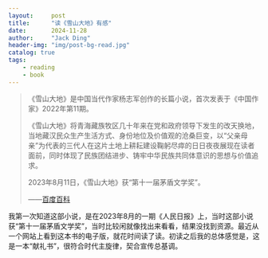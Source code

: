 ```yaml
---
layout:     post
title:      "读《雪山大地》有感"
date:       2024-11-28
author:     "Jack Ding"
header-img:	"img/post-bg-read.jpg"
catalog: true
tags:
    - reading
	- book
---
```


> 《雪山大地》是中国当代作家杨志军创作的长篇小说，首次发表于《中国作家》2022年第11期。
>
> 《雪山大地》将青海藏族牧区几十年来在党和政府领导下发生的改天换地，当地藏汉民众生产生活方式、身份地位及价值观的沧桑巨变，以“父亲母亲”为代表的三代人在这片土地上耕耘建设鞠躬尽瘁的日日夜夜展现在读者面前，同时体现了民族团结进步、铸牢中华民族共同体意识的思想与价值追求。
>
> 2023年8月11日，《雪山大地》获“第十一届茅盾文学奖”。
>
> ——[百度百科](https://baike.baidu.com/item/雪山大地/62660854)

我第一次知道这部小说，是在2023年8月的一期《人民日报》上，当时这部小说获“第十一届茅盾文学奖”，当时比较闲就像找出来看看，结果没找到资源。最近从一个网站上看到这本书的电子版，就花时间读了读。初读之后我的总体感觉是，这是一本“献礼书”，很符合时代主旋律，契合宣传总基调。